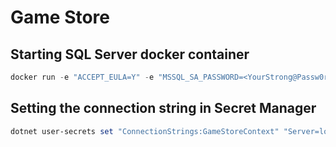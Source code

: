 # Game Store

## Starting SQL Server docker container

```powershell
docker run -e "ACCEPT_EULA=Y" -e "MSSQL_SA_PASSWORD=<YourStrong@Passw0rd>" -p 1433:1433 --name mssql --hostname sql2022 -d mcr.microsoft.com/mssql/server:2022-latest
```

## Setting the connection string in Secret Manager

```powershell
dotnet user-secrets set "ConnectionStrings:GameStoreContext" "Server=localhost; Database=GameStore; User Id=sa; Password=<YourStrong@Passw0rd>; TrustServerCertificate=True"
```
